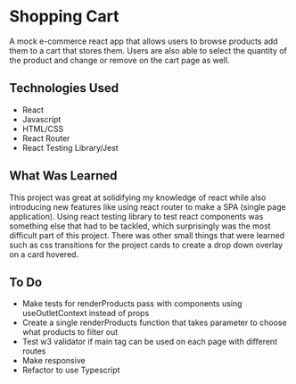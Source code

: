 # Shopping Cart

A mock e-commerce react app that allows users to browse products add them to a cart that stores them. Users are also able to select the quantity of the product and change or remove on the cart page as well.

## Technologies Used

- React
- Javascript
- HTML/CSS
- React Router
- React Testing Library/Jest

## What Was Learned

This project was great at solidifying my knowledge of react while also introducing new features like using react router to make a SPA (single page application). Using react testing library to test react components was something else that had to be tackled, which surprisingly was the most difficult part of this project. There was other small things that were learned such as css transitions for the project cards to create a drop down overlay on a card hovered.

## To Do

- Make tests for renderProducts pass with components using useOutletContext instead of props
- Create a single renderProducts function that takes parameter to choose what products to filter out
- Test w3 validator if main tag can be used on each page with different routes
- Make responsive
- Refactor to use Typescript
